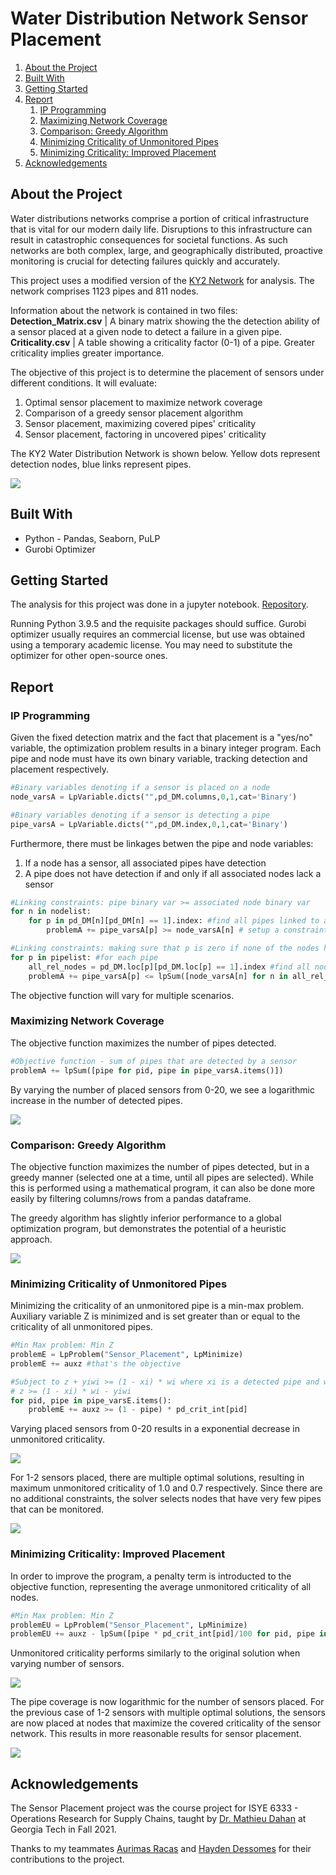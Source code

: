 # Water Distribution Network Sensor Placement
<!-- TABLE OF CONTENTS -->
   1. [About the Project](#about-the-project)
   2. [Built With](#built-with)
   3. [Getting Started](#getting-started)
   4. [Report](#report)
      1. [IP Programming](#ip-programming)
      2. [Maximizing Network Coverage](#maximizing-network-coverage)
      3. [Comparison: Greedy Algorithm](#comparison-greedy-algorithm)
      4. [Minimizing Criticality of Unmonitored Pipes](#minimizing-criticality-of-unmonitored-pipes)
      5. [Minimizing Criticality: Improved Placement](#minimizing-criticality-improved-placement)
   5. [Acknowledgements](#acknowledgements)

<!-- ABOUT THE PROJECT -->
## About the Project
Water distributions networks comprise a portion of critical infrastructure that is vital for our modern daily life. Disruptions to this infrastructure can result in catastrophic consequences for societal functions. As such networks are both complex, large, and geographically distributed, proactive monitoring is crucial for detecting failures quickly and accurately.

This project uses a modified version of the [KY2 Network](https://uknowledge.uky.edu/wdst/4/) for analysis. The network comprises 1123 pipes and 811 nodes.

Information about the network is contained in two files:
**Detection_Matrix.csv** | A binary matrix showing the the detection ability of a sensor placed at a given node to detect a failure in a given pipe.
**Criticality.csv** | A table showing a criticality factor (0-1) of a pipe. Greater criticality implies greater importance.

The objective of this project is to determine the placement of sensors under different conditions. It will evaluate:
1. Optimal sensor placement to maximize network coverage
2. Comparison of a greedy sensor placement algorithm
3. Sensor placement, maximizing covered pipes' criticality
4. Sensor placement, factoring in uncovered pipes' criticality

The KY2 Water Distribution Network is shown below. Yellow dots represent detection nodes, blue links represent pipes.

<img src="images/network.png?raw=true"/>

<!-- BUILT WITH -->
## Built With
* Python - Pandas, Seaborn, PuLP
* Gurobi Optimizer

<!-- GETTING STARTED -->
## Getting Started
The analysis for this project was done in a jupyter notebook. [Repository](https://github.com/myshaw8/SensorPlacement).

Running Python 3.9.5 and the requisite packages should suffice. Gurobi optimizer usually requires an commercial license, but use was obtained using a temporary academic license. You may need to substitute the optimizer for other open-source ones.

## Report
### IP Programming
Given the fixed detection matrix and the fact that placement is a "yes/no" variable, the optimization problem results in a binary integer program.
Each pipe and node must have its own binary variable, tracking detection and placement respectively.

```python
#Binary variables denoting if a sensor is placed on a node
node_varsA = LpVariable.dicts("",pd_DM.columns,0,1,cat='Binary')

#Binary variables denoting if a sensor is detecting a pipe
pipe_varsA = LpVariable.dicts("",pd_DM.index,0,1,cat='Binary')
```

Furthermore, there must be linkages betwen the pipe and node variables:
1. If a node has a sensor, all associated pipes have detection
2. A pipe does not have detection if and only if all associated nodes lack a sensor

```python
#Linking constraints: pipe binary var >= associated node binary var
for n in nodelist:
    for p in pd_DM[n][pd_DM[n] == 1].index: #find all pipes linked to a node
        problemA += pipe_varsA[p] >= node_varsA[n] # setup a constraint for each pipe-node combination

#Linking constraints: making sure that p is zero if none of the nodes have sensors
for p in pipelist: #for each pipe
    all_rel_nodes = pd_DM.loc[p][pd_DM.loc[p] == 1].index #find all nodes touching a pipe
    problemA += pipe_varsA[p] <= lpSum([node_varsA[n] for n in all_rel_nodes]) #ensure the constraint
```

The objective function will vary for multiple scenarios.

### Maximizing Network Coverage
The objective function maximizes the number of pipes detected.

```python
#Objective function - sum of pipes that are detected by a sensor
problemA += lpSum([pipe for pid, pipe in pipe_varsA.items()])
```

By varying the number of placed sensors from 0-20, we see a logarithmic increase in the number of detected pipes.

<img src="images/coverage.png?raw=true"/>

### Comparison: Greedy Algorithm
The objective function maximizes the number of pipes detected, but in a greedy manner (selected one at a time, until all pipes are selected).
While this is performed using a mathematical program, it can also be done more easily by filtering columns/rows from a pandas dataframe.

The greedy algorithm has slightly inferior performance to a global optimization program, but demonstrates the potential of a heuristic approach.

<img src="images/greedy.png?raw=true"/>

### Minimizing Criticality of Unmonitored Pipes
Minimizing the criticality of an unmonitored pipe is a min-max problem. Auxiliary variable Z is minimized and is set greater than or equal to the criticality of all unmonitored pipes.

```python
#Min Max problem: Min Z
problemE = LpProblem("Sensor_Placement", LpMinimize)
problemE += auxz #that's the objective

#Subject to z + yiwi >= (1 - xi) * wi where xi is a detected pipe and wi is its criticality
# z >= (1 - xi) * wi - yiwi
for pid, pipe in pipe_varsE.items():
    problemE += auxz >= (1 - pipe) * pd_crit_int[pid]
```

Varying placed sensors from 0-20 results in a exponential decrease in unmonitored criticality.

<img src="images/criticality-1.png?raw=true"/>

For 1-2 sensors placed, there are multiple optimal solutions, resulting in maximum unmonitored criticality of 1.0 and 0.7 respectively.
Since there are no additional constraints, the solver selects nodes that have very few pipes that can be monitored.

<img src="images/criticality-2.png?raw=true"/>

### Minimizing Criticality: Improved Placement
In order to improve the program, a penalty term is introducted to the objective function, representing the average unmonitored criticality of all nodes.

```python
#Min Max problem: Min Z
problemEU = LpProblem("Sensor_Placement", LpMinimize)
problemEU += auxz - lpSum([pipe * pd_crit_int[pid]/100 for pid, pipe in pipe_varsEU.items()]) / 1123  #that's the objective
```

Unmonitored criticality performs similarly to the original solution when varying number of sensors.

<img src="images/criticality-improved-1.png?raw=true"/>

The pipe coverage is now logarithmic for the number of sensors placed. For the previous case of 1-2 sensors with multiple optimal solutions, the sensors are now placed at nodes that maximize the covered criticality of the sensor network. This results in more reasonable results for sensor placement.

<img src="images/criticality-improved-2.png?raw=true"/>

## Acknowledgements
The Sensor Placement project was the course project for ISYE 6333 - Operations Research for Supply Chains, taught by [Dr. Mathieu Dahan](https://www.isye.gatech.edu/users/mathieu-dahan) at Georgia Tech in Fall 2021.

Thanks to my teammates [Aurimas Racas](https://www.linkedin.com/in/aurimas/) and [Hayden Dessomes](https://www.linkedin.com/in/haydendessommes/) for their contributions to the project.
